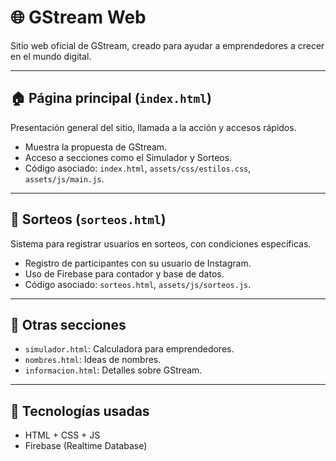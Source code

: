 # 🌐 GStream Web

Sitio web oficial de GStream, creado para ayudar a emprendedores a crecer en el mundo digital.

---

## 🏠 Página principal (`index.html`)

Presentación general del sitio, llamada a la acción y accesos rápidos.

- Muestra la propuesta de GStream.
- Acceso a secciones como el Simulador y Sorteos.
- Código asociado: `index.html`, `assets/css/estilos.css`, `assets/js/main.js`.

---

## 🎁 Sorteos (`sorteos.html`)

Sistema para registrar usuarios en sorteos, con condiciones específicas.

- Registro de participantes con su usuario de Instagram.
- Uso de Firebase para contador y base de datos.
- Código asociado: `sorteos.html`, `assets/js/sorteos.js`.

---

## 💬 Otras secciones

- `simulador.html`: Calculadora para emprendedores.
- `nombres.html`: Ideas de nombres.
- `informacion.html`: Detalles sobre GStream.

---

## 🔧 Tecnologías usadas

- HTML + CSS + JS
- Firebase (Realtime Database)
